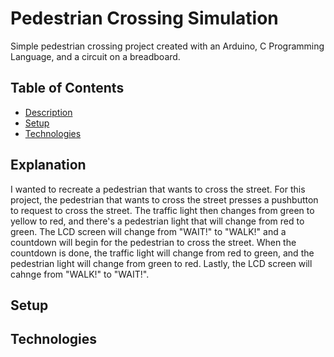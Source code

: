 # Pedestrian Crossing Simulation

Simple pedestrian crossing project created with an Arduino, C Programming Language, and a circuit on a breadboard. 

## Table of Contents
* [Description](#description)
* [Setup](#setup)
* [Technologies](#technologies)

## Explanation

I wanted to recreate a pedestrian that wants to cross the street. For this project, the pedestrian that wants to cross the street presses a pushbutton to request to cross the street. The traffic light then changes from green to yellow to red, and there's a pedestrian light that will change from red to green. The LCD screen will change from "WAIT!" to "WALK!" and a countdown will begin for the pedestrian to cross the street. When the countdown is done, the traffic light will change from red to green, and the pedestrian light will change from green to red. Lastly, the LCD screen will cahnge from "WALK!" to "WAIT!". 

## Setup

## Technologies


